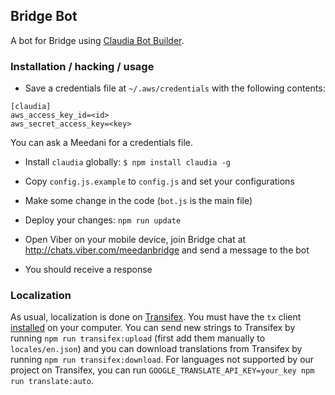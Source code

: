 ## Bridge Bot

A bot for Bridge using [Claudia Bot Builder](https://github.com/claudiajs/claudia-bot-builder).

### Installation / hacking / usage

* Save a credentials file at `~/.aws/credentials` with the following contents:

```
[claudia]
aws_access_key_id=<id>
aws_secret_access_key=<key>
```

You can ask a Meedani for a credentials file.

* Install `claudia` globally: `$ npm install claudia -g`

* Copy `config.js.example` to `config.js` and set your configurations

* Make some change in the code (`bot.js` is the main file)

* Deploy your changes: `npm run update`

* Open Viber on your mobile device, join Bridge chat at http://chats.viber.com/meedanbridge and send a message to the bot

* You should receive a response

### Localization

As usual, localization is done on [Transifex](https://www.transifex.com/meedan/check-2/bridge-viber-bot/). You must have the `tx` client [installed](http://docs.transifex.com/client/setup/) on your computer. You can send new strings to Transifex by running `npm run transifex:upload` (first add them manually to `locales/en.json`) and you can download translations from Transifex by running `npm run transifex:download`. For languages not supported by our project on Transifex, you can run `GOOGLE_TRANSLATE_API_KEY=your_key npm run translate:auto`.
